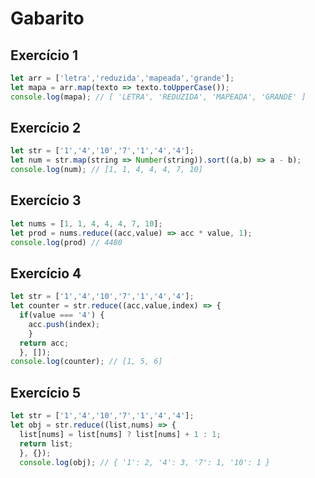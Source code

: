 # Gabarito

## Exercício 1

~~~Javascript
let arr = ['letra','reduzida','mapeada','grande'];
let mapa = arr.map(texto => texto.toUpperCase());
console.log(mapa); // [ 'LETRA', 'REDUZIDA', 'MAPEADA', 'GRANDE' ]
~~~

## Exercício 2

~~~Javascript
let str = ['1','4','10','7','1','4','4'];
let num = str.map(string => Number(string)).sort((a,b) => a - b);
console.log(num); // [1, 1, 4, 4, 4, 7, 10]
~~~

## Exercício 3

~~~Javascript
let nums = [1, 1, 4, 4, 4, 7, 10];
let prod = nums.reduce((acc,value) => acc * value, 1);
console.log(prod) // 4480
~~~

## Exercício 4

~~~Javascript
let str = ['1','4','10','7','1','4','4'];
let counter = str.reduce((acc,value,index) => {
  if(value === '4') {
    acc.push(index);
    }
  return acc;
  }, []);
console.log(counter); // [1, 5, 6]
~~~

## Exercício 5

~~~Javascript
let str = ['1','4','10','7','1','4','4'];
let obj = str.reduce((list,nums) => {
  list[nums] = list[nums] ? list[nums] + 1 : 1;
  return list;
  }, {});
  console.log(obj); // { '1': 2, '4': 3, '7': 1, '10': 1 }
~~~
